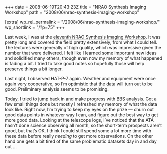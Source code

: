 +++
date = 2008-06-19T20:43:23Z
title = "NRAO Synthesis Imaging Workshop"
path = "2008/06/nrao-synthesis-imaging-workshop"

[extra]
wp_rel_permalink = "/2008/06/nrao-synthesis-imaging-workshop/"
wp_shortlink = "/?p=75"
+++

Last week, I was at the
[eleventh NRAO Synthesis Imaging Workshop](http://www.aoc.nrao.edu/events/synthesis/2008/).
It was pretty long and covered the field pretty extensively, from what I could
tell. The lectures were generally of high quality, which was impressive given
the number that were delivered. I felt like I learned some important new ideas
and solidified many others, though even now my memory of what happened is
fading a bit. I tried to take good notes so hopefully those will help preserve
things a bit longer.

Last night, I observed HAT-P-7 again. Weather and equipment were once again
very cooperative, so I’m optimistic that the data will turn out to be good.
Preliminary analysis seems to be promising.

Today, I tried to jump back in and make progress with BBS analysis. Got a few
small things done but mostly I refreshed my memory of what the data look like.
Right now, I’m trying to keep my eyes on the prize — churn out good data
points in whatever way I can, and figure out the best way to get more good
data. Looking at the telescope logs, I’ve noticed that the ATA hasn’t done
science observing all month, so the short-term prospects aren’t good, but
that’s OK. I think I could still spend some a lot more time with these data
before really _needing_ to get more observations. On the other hand one gets a
bit tired of the same problematic datasets day in and day out …
